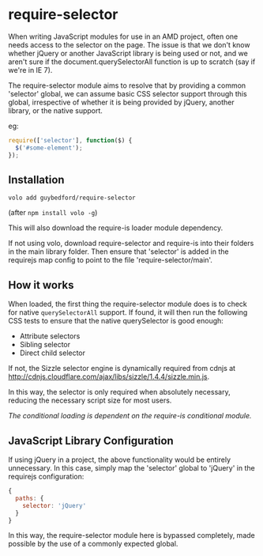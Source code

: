 require-selector
===

When writing JavaScript modules for use in an AMD project, often one needs access to the selector on the page. The issue is that we don't know whether jQuery or another JavaScript library is being used or not, and we aren't sure if the document.querySelectorAll function is up to scratch (say if we're in IE 7).

The require-selector module aims to resolve that by providing a common 'selector' global, we can assume basic CSS selector support through this global, irrespective of whether it is being provided by jQuery, another library, or the native support.

eg:

```javascript
require(['selector'], function($) {
  $('#some-element');
});
```

Installation
---

`volo add guybedford/require-selector`

(after `npm install volo -g`)

This will also download the require-is loader module dependency.

If not using volo, download require-selector and require-is into their folders in the main library folder. Then ensure that 'selector' is added in the requirejs map config to point to the file 'require-selector/main'.


How it works
---

When loaded, the first thing the require-selector module does is to check for native `querySelectorAll` support. If found, it will then run the following CSS tests to ensure that the native querySelector is good enough: 

* Attribute selectors
* Sibling selector
* Direct child selector

If not, the Sizzle selector engine is dynamically required from cdnjs at http://cdnjs.cloudflare.com/ajax/libs/sizzle/1.4.4/sizzle.min.js.

In this way, the selector is only required when absolutely necessary, reducing the necessary script size for most users.

*The conditional loading is dependent on the require-is conditional module.*

JavaScript Library Configuration
---

If using jQuery in a project, the above functionality would be entirely unnecessary. In this case, simply map the 'selector' global to 'jQuery' in the requirejs configuration:

```javascript
{
  paths: {
    selector: 'jQuery'
  }
}
```

In this way, the require-selector module here is bypassed completely, made possible by the use of a commonly expected global.
